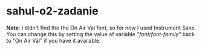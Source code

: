 # sahul-o2-zadanie

**Note**: 
I didn't find the the On Air Val font, so for now I used Instrument Sans. You can change this by setting the value of variable *"font/font-family"* back to "On Air Val" if you have it available.
